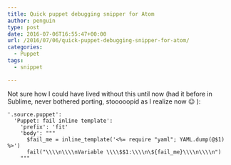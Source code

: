 ```yaml
---
title: Quick puppet debugging snipper for Atom
author: penguin
type: post
date: 2016-07-06T16:55:47+00:00
url: /2016/07/06/quick-puppet-debugging-snipper-for-atom/
categories:
  - Puppet
tags:
  - snippet

---
```

Not sure how I could have lived without this until now (had it before in Sublime, never bothered porting, stooooopid as I realize now 😉 ):

```
'.source.puppet':
  'Puppet: fail inline template':
    'prefix': 'fit'
    'body': """
      $fail_me = inline_template('<%= require "yaml"; YAML.dump(@$1) %>')
      fail("\\\\n\\\\nVariable \\\\$$1:\\\\n\${fail_me}\\\\n\\\\n")
    """
```